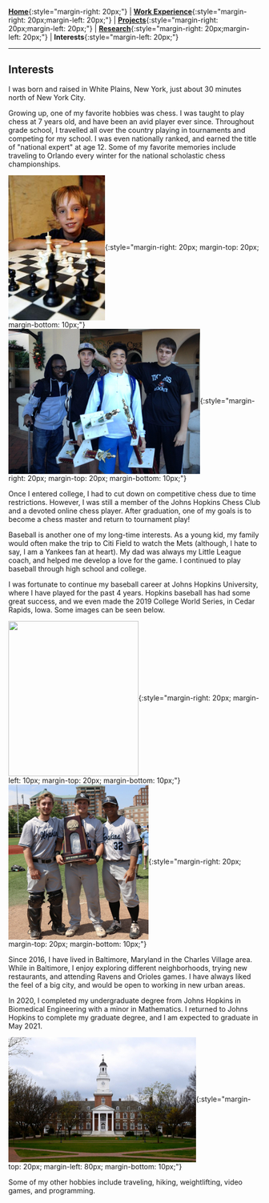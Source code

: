 [**Home**](http://michaelainsworth.me){:style="margin-right: 20px;"}
|
[**Work Experience**](http://michaelainsworth.me/workExperience){:style="margin-right: 20px;margin-left: 20px;"}
|
[**Projects**](http://michaelainsworth.me/projects){:style="margin-right: 20px;margin-left: 20px;"}
|
[**Research**](http://michaelainsworth.me/research){:style="margin-right: 20px;margin-left: 20px;"}
|
**Interests**{:style="margin-left: 20px;"}

___

## Interests


I was born and raised in White Plains, New York, just about 30 minutes north of New York City.

Growing up, one of my favorite hobbies was chess. I was taught to play chess at 7 years old, and have been an avid player ever since. Throughout grade school, I travelled all over the country playing in tournaments and competing for my school. I was even nationally ranked, and earned the title of "national expert" at age 12. Some of my favorite memories include traveling to Orlando every winter for the national scholastic chess championships.

<img align="center" width="193" height="290" src="../pictures/chess1.jpg">{:style="margin-right: 20px; margin-top: 20px; margin-bottom: 10px;"} <img align="center" width="383" height="290" src="../pictures/chess2.jpg">{:style="margin-right: 20px; margin-top: 20px; margin-bottom: 10px;"}

Once I entered college, I had to cut down on competitive chess due to time restrictions. However, I was still a member of the Johns Hopkins Chess Club and a devoted online chess player. After graduation, one of my goals is to become a chess master and return to tournament play!

Baseball is another one of my long-time interests. As a young kid, my family would often make the trip to Citi Field to watch the Mets (although, I hate to say, I am a Yankees fan at heart). My dad was always my Little League coach, and helped me develop a love for the game. I continued to play baseball through high school and college.

I was fortunate to continue my baseball career at Johns Hopkins University, where I have played for the past 4 years. Hopkins baseball has had some great success, and we even made the 2019 College World Series, in Cedar Rapids, Iowa. Some images can be seen below.

<img align="center" width="260" height="310" src="../pictures/baseball1.PNG">{:style="margin-right: 20px; margin-left: 10px; margin-top: 20px; margin-bottom: 10px;"} <img align="center" width="280" height="310" src="../pictures/baseball2.PNG">{:style="margin-right: 20px; margin-top: 20px; margin-bottom: 10px;"}

Since 2016, I have lived in Baltimore, Maryland in the Charles Village area. While in Baltimore, I enjoy exploring different neighborhoods, trying new restaurants, and attending Ravens and Orioles games. I have always liked the feel of a big city, and would be open to working in new urban areas.

In 2020, I completed my undergraduate degree from Johns Hopkins in Biomedical Engineering with a minor in Mathematics. I returned to Johns Hopkins to complete my graduate degree, and I am expected to graduate in May 2021.

<img align="center" width="375" height="250" src="../pictures/hopkins.jpg">{:style="margin-top: 20px; margin-left: 80px; margin-bottom: 10px;"}

Some of my other hobbies include traveling, hiking, weightlifting, video games, and programming.

<br/>

